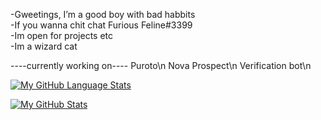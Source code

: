 -Gweetings, I’m a good boy with bad habbits \
-If you wanna chit chat Furious Feline#3399 \
-Im open for projects etc\
-Im a wizard cat

----currently working on----
Puroto\n
Nova Prospect\n
Verification bot\n

 [![My GitHub Language Stats](https://github-readme-stats.vercel.app/api/top-langs/?username=FissionFeline&langs_count=5&theme=tokyonight)]()


[![My GitHub Stats](https://github-readme-stats.vercel.app/api/?username=FissionFeline&count_private=true&theme=tokyonight&showicons=true)]()















<!---
FissionFeline/FissionFeline is a ✨ special ✨ repository because its `README.md` (this file) appears on your GitHub profile.
You can click the Preview link to take a look at your changes.
--->
